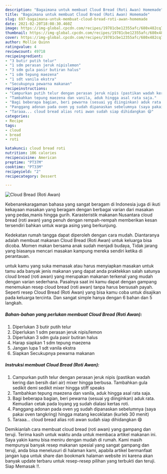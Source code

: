 ```yaml
---
description: "Bagaimana untuk membuat Cloud Bread (Roti Awan) Homemade"
title: "Bagaimana untuk membuat Cloud Bread (Roti Awan) Homemade"
slug: 697-bagaimana-untuk-membuat-cloud-bread-roti-awan-homemade
date: 2021-02-20T18:08:30.460Z
image: https://img-global.cpcdn.com/recipes/19781cbe12355afc/680x482cq70/cloud-bread-roti-awan-foto-resep-utama.jpg
thumbnail: https://img-global.cpcdn.com/recipes/19781cbe12355afc/680x482cq70/cloud-bread-roti-awan-foto-resep-utama.jpg
cover: https://img-global.cpcdn.com/recipes/19781cbe12355afc/680x482cq70/cloud-bread-roti-awan-foto-resep-utama.jpg
author: Mollie Quinn
ratingvalue: 4
reviewcount: 49718
recipeingredient:
- "3 butir putih telur"
- "1 sdm perasan jeruk nipislemon"
- "3 sdm gula pasir butiran halus"
- "1 sdm tepung maezena"
- "1 sdt vanila ekstra"
- "Secukupnya pewarna makanan"
recipeinstructions:
- "Campurkan putih telur dengan perasan jeruk nipis (pastikan wadah kering dan bersih dari air) mixer hingga berbusa. Tambahkan gula sedikit demi sedikit mixer hingga stiff speaks"
- "Tambahkan tepung maezena dan vanila, aduk hingga asal rata saja."
- "Bagi beberapa bagian, beri pewarna (sesuai yg diinginkan) aduk rata. Kemudian cetak pada loyang yg sudah dialasi kertas roti."
- "Panggang adonan pada oven yg sudah dipanaskan sebelumnya (saya pakai oven tangkring) hingga matang kecoklatan (kurleb 30 menit)"
- "Taraaa... cloud bread alias roti awan sudah siap dihidangkan 😄"
categories:
- Recipe
tags:
- cloud
- bread
- roti

katakunci: cloud bread roti 
nutrition: 106 calories
recipecuisine: American
preptime: "PT37M"
cooktime: "PT33M"
recipeyield: "2"
recipecategory: Dessert

---
```



![Cloud Bread (Roti Awan)](https://img-global.cpcdn.com/recipes/19781cbe12355afc/680x482cq70/cloud-bread-roti-awan-foto-resep-utama.jpg)

Kebenarekaragaman bahasa yang sangat beragam di Indonesia juga di ikuti kekayaan masakan yang beragam dengan berbagai varian dari masakan yang pedas,manis hingga gurih. Karasteristik makanan Nusantara cloud bread (roti awan) yang penuh dengan rempah-rempah memberikan kesan tersendiri bahkan untuk warga asing yang berkunjung.


Kedekatan rumah tangga dapat diperoleh dengan cara mudah. Diantaranya adalah membuat makanan Cloud Bread (Roti Awan) untuk keluarga bisa dicoba. Momen makan bersama anak sudah menjadi budaya, Tidak jarang yang biasanya mencari masakan kampung mereka sendiri ketika di perantauan.



untuk kamu yang suka memasak atau harus menyiapkan masakan untuk tamu ada banyak jenis makanan yang dapat anda praktekkan salah satunya cloud bread (roti awan) yang merupakan makanan terkenal yang mudah dengan varian sederhana. Pasalnya saat ini kamu dapat dengan gampang menemukan resep cloud bread (roti awan) tanpa harus bersusah payah.
Seperti resep Cloud Bread (Roti Awan) yang bisa kamu coba untuk disajikan pada keluarga tercinta. Dan sangat simple hanya dengan 6 bahan dan 5 langkah.


<!--inarticleads1-->

##### Bahan-bahan yang perlukan membuat Cloud Bread (Roti Awan):

1. Diperlukan 3 butir putih telur
1. Diperlukan 1 sdm perasan jeruk nipis/lemon
1. Diperlukan 3 sdm gula pasir butiran halus
1. Harap siapkan 1 sdm tepung maezena
1. Jangan lupa 1 sdt vanila ekstra
1. Siapkan Secukupnya pewarna makanan




<!--inarticleads2-->

##### Instruksi membuat  Cloud Bread (Roti Awan):

1. Campurkan putih telur dengan perasan jeruk nipis (pastikan wadah kering dan bersih dari air) mixer hingga berbusa. Tambahkan gula sedikit demi sedikit mixer hingga stiff speaks
1. Tambahkan tepung maezena dan vanila, aduk hingga asal rata saja.
1. Bagi beberapa bagian, beri pewarna (sesuai yg diinginkan) aduk rata. Kemudian cetak pada loyang yg sudah dialasi kertas roti.
1. Panggang adonan pada oven yg sudah dipanaskan sebelumnya (saya pakai oven tangkring) hingga matang kecoklatan (kurleb 30 menit)
1. Taraaa... cloud bread alias roti awan sudah siap dihidangkan 😄




Demikianlah cara membuat cloud bread (roti awan) yang gampang dan teruji. Terima kasih untuk waktu anda untuk membaca artikel makanan ini. Saya yakin kamu bisa meniru dengan mudah di rumah. Kami masih mempunyai banyak resep makanan spesial yang sangat gampang dan teruji, anda bisa menelusuri di halaman kami, apabila artikel bermanfaat jangan lupa untuk share dan bookmark halaman website ini karena akan banyak update terbaru untuk resep-resep pilihan yang terbukti dan teruji. Siap Memasak !!. 
